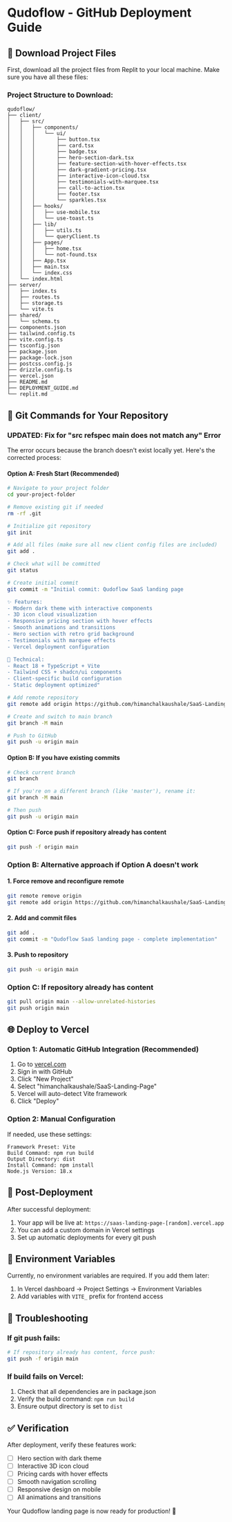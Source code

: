 # Qudoflow - GitHub Deployment Guide

## 📁 Download Project Files

First, download all the project files from Replit to your local machine. Make sure you have all these files:

### Project Structure to Download:
```
qudoflow/
├── client/
│   ├── src/
│   │   ├── components/
│   │   │   └── ui/
│   │   │       ├── button.tsx
│   │   │       ├── card.tsx
│   │   │       ├── badge.tsx
│   │   │       ├── hero-section-dark.tsx
│   │   │       ├── feature-section-with-hover-effects.tsx
│   │   │       ├── dark-gradient-pricing.tsx
│   │   │       ├── interactive-icon-cloud.tsx
│   │   │       ├── testimonials-with-marquee.tsx
│   │   │       ├── call-to-action.tsx
│   │   │       ├── footer.tsx
│   │   │       └── sparkles.tsx
│   │   ├── hooks/
│   │   │   ├── use-mobile.tsx
│   │   │   └── use-toast.ts
│   │   ├── lib/
│   │   │   ├── utils.ts
│   │   │   └── queryClient.ts
│   │   ├── pages/
│   │   │   ├── home.tsx
│   │   │   └── not-found.tsx
│   │   ├── App.tsx
│   │   ├── main.tsx
│   │   └── index.css
│   └── index.html
├── server/
│   ├── index.ts
│   ├── routes.ts
│   ├── storage.ts
│   └── vite.ts
├── shared/
│   └── schema.ts
├── components.json
├── tailwind.config.ts
├── vite.config.ts
├── tsconfig.json
├── package.json
├── package-lock.json
├── postcss.config.js
├── drizzle.config.ts
├── vercel.json
├── README.md
├── DEPLOYMENT_GUIDE.md
└── replit.md
```

## 🚀 Git Commands for Your Repository

### UPDATED: Fix for "src refspec main does not match any" Error

The error occurs because the branch doesn't exist locally yet. Here's the corrected process:

#### Option A: Fresh Start (Recommended)
```bash
# Navigate to your project folder
cd your-project-folder

# Remove existing git if needed
rm -rf .git

# Initialize git repository
git init

# Add all files (make sure all new client config files are included)
git add .

# Check what will be committed
git status

# Create initial commit
git commit -m "Initial commit: Qudoflow SaaS landing page

✨ Features:
- Modern dark theme with interactive components  
- 3D icon cloud visualization
- Responsive pricing section with hover effects
- Smooth animations and transitions
- Hero section with retro grid background
- Testimonials with marquee effects
- Vercel deployment configuration

🔧 Technical:
- React 18 + TypeScript + Vite
- Tailwind CSS + shadcn/ui components
- Client-specific build configuration
- Static deployment optimized"

# Add remote repository
git remote add origin https://github.com/himanchalkaushale/SaaS-Landing-Page.git

# Create and switch to main branch
git branch -M main

# Push to GitHub
git push -u origin main
```

#### Option B: If you have existing commits
```bash
# Check current branch
git branch

# If you're on a different branch (like 'master'), rename it:
git branch -M main

# Then push
git push -u origin main
```

#### Option C: Force push if repository already has content
```bash
git push -f origin main
```

### Option B: Alternative approach if Option A doesn't work

#### 1. Force remove and reconfigure remote
```bash
git remote remove origin
git remote add origin https://github.com/himanchalkaushale/SaaS-Landing-Page.git
```

#### 2. Add and commit files
```bash
git add .
git commit -m "Qudoflow SaaS landing page - complete implementation"
```

#### 3. Push to repository
```bash
git push -u origin main
```

### Option C: If repository already has content
```bash
git pull origin main --allow-unrelated-histories
git push origin main
```

## 🌐 Deploy to Vercel

### Option 1: Automatic GitHub Integration (Recommended)
1. Go to [vercel.com](https://vercel.com)
2. Sign in with GitHub
3. Click "New Project"
4. Select "himanchalkaushale/SaaS-Landing-Page"
5. Vercel will auto-detect Vite framework
6. Click "Deploy"

### Option 2: Manual Configuration
If needed, use these settings:
```
Framework Preset: Vite
Build Command: npm run build
Output Directory: dist
Install Command: npm install
Node.js Version: 18.x
```

## 🔧 Post-Deployment

After successful deployment:
1. Your app will be live at: `https://saas-landing-page-[random].vercel.app`
2. You can add a custom domain in Vercel settings
3. Set up automatic deployments for every git push

## 📝 Environment Variables

Currently, no environment variables are required. If you add them later:
1. In Vercel dashboard → Project Settings → Environment Variables
2. Add variables with `VITE_` prefix for frontend access

## 🐛 Troubleshooting

### If git push fails:
```bash
# If repository already has content, force push:
git push -f origin main
```

### If build fails on Vercel:
1. Check that all dependencies are in package.json
2. Verify the build command: `npm run build`
3. Ensure output directory is set to `dist`

## ✅ Verification

After deployment, verify these features work:
- [ ] Hero section with dark theme
- [ ] Interactive 3D icon cloud
- [ ] Pricing cards with hover effects  
- [ ] Smooth navigation scrolling
- [ ] Responsive design on mobile
- [ ] All animations and transitions

Your Qudoflow landing page is now ready for production! 🎉